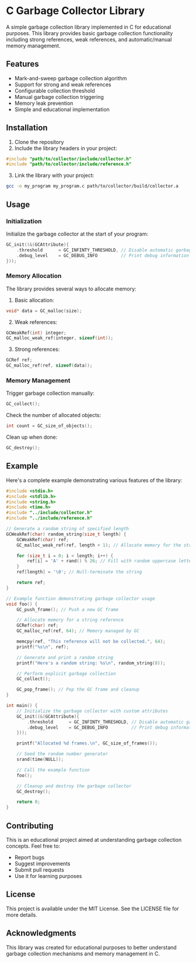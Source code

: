# C Garbage Collector Library

A simple garbage collection library implemented in C for educational purposes. This library provides basic garbage collection functionality including strong references, weak references, and automatic/manual memory management.

## Features

- Mark-and-sweep garbage collection algorithm
- Support for strong and weak references
- Configurable collection threshold
- Manual garbage collection triggering
- Memory leak prevention
- Simple and educational implementation

## Installation

1. Clone the repository
2. Include the library headers in your project:
```c
#include "path/to/collector/include/collector.h"
#include "path/to/collector/include/reference.h"
```
3. Link the library with your project:
```bash
gcc -o my_program my_program.c path/to/collector/build/collector.a
```

## Usage

### Initialization

Initialize the garbage collector at the start of your program:

```c
GC_init((&(GCAttribute){
    .threshold      = GC_INFINTY_THRESHOLD, // Disable automatic garbage collection
    .debug_level    = GC_DEBUG_INFO         // Print debug information
}));
```

### Memory Allocation

The library provides several ways to allocate memory:

1. Basic allocation:
```c
void* data = GC_malloc(size);
```

2. Weak references:
```c
GCWeakRef(int) integer;
GC_malloc_weak_ref(integer, sizeof(int));
```

3. Strong references:
```c
GCRef ref;
GC_malloc_ref(ref, sizeof(data));
```

### Memory Management

Trigger garbage collection manually:
```c
GC_collect();
```

Check the number of allocated objects:
```c
int count = GC_size_of_objects();
```

Clean up when done:
```c
GC_destroy();
```

## Example

Here's a complete example demonstrating various features of the library:

```c
#include <stdio.h>
#include <stdlib.h>
#include <string.h>
#include <time.h>
#include "../include/collector.h"
#include "../include/reference.h"

// Generate a random string of specified length
GCWeakRef(char) random_string(size_t length) {
    GCWeakRef(char) ref;
    GC_malloc_weak_ref(ref, length + 1); // Allocate memory for the string (with null terminator)

    for (size_t i = 0; i < length; i++) {
        ref[i] = 'A' + rand() % 26; // Fill with random uppercase letters
    }
    ref[length] = '\0'; // Null-terminate the string

    return ref;
}

// Example function demonstrating garbage collector usage
void foo() {
    GC_push_frame(); // Push a new GC frame

    // Allocate memory for a string reference
    GCRef(char) ref;
    GC_malloc_ref(ref, 64); // Memory managed by GC

    memcpy(ref, "This reference will not be collected.", 64);
    printf("%s\n", ref);

    // Generate and print a random string
    printf("Here's a random string: %s\n", random_string(8));

    // Perform explicit garbage collection
    GC_collect();

    GC_pop_frame(); // Pop the GC frame and cleanup
}

int main() {
    // Initialize the garbage collector with custom attributes
    GC_init((&(GCAttribute){
        .threshold      = GC_INFINTY_THRESHOLD, // Disable automatic garbage collection
        .debug_level    = GC_DEBUG_INFO         // Print debug information
    }));

    printf("Allocated %d frames.\n", GC_size_of_frames());

    // Seed the random number generator
    srand(time(NULL));

    // Call the example function
    foo();

    // Cleanup and destroy the garbage collector
    GC_destroy();

    return 0;
}
```

## Contributing

This is an educational project aimed at understanding garbage collection concepts. Feel free to:
- Report bugs
- Suggest improvements
- Submit pull requests
- Use it for learning purposes

## License

This project is available under the MIT License. See the LICENSE file for more details.

## Acknowledgments

This library was created for educational purposes to better understand garbage collection mechanisms and memory management in C.